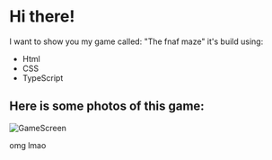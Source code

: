 # Hi there!

I want to show you my game called: "The fnaf maze" it's build using:

- Html
- CSS
- TypeScript

## Here is some photos of this game:

![GameScreen](https://github.com/Just-a-Jason/FnafMazeTypeScript/assets/88512392/db03b8bc-052e-420f-818a-3466ad78b22b)

omg lmao
